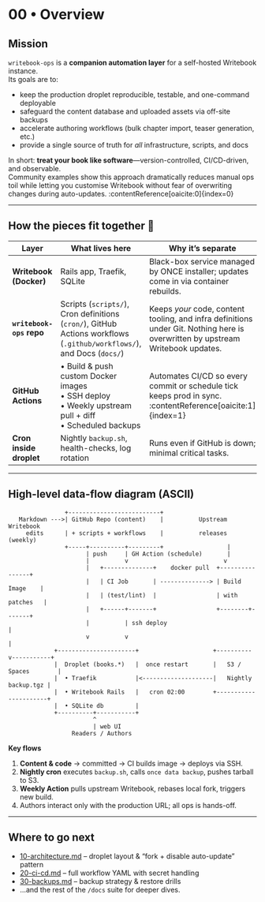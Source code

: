 # 00 • Overview

## Mission

`writebook-ops` is a **companion automation layer** for a self-hosted Writebook instance.  
Its goals are to:

* keep the production droplet reproducible, testable, and one-command deployable  
* safeguard the content database and uploaded assets via off-site backups  
* accelerate authoring workflows (bulk chapter import, teaser generation, etc.)  
* provide a single source of truth for _all_ infrastructure, scripts, and docs

In short: **treat your book like software**—version-controlled, CI/CD-driven, and observable.  
Community examples show this approach dramatically reduces manual ops toil while letting you customise Writebook without fear of overwriting changes during auto-updates. :contentReference[oaicite:0]{index=0}  

---

## How the pieces fit together 🔗

| Layer | What lives here | Why it’s separate |
|-------|-----------------|-------------------|
| **Writebook (Docker)** | Rails app, Traefik, SQLite | Black-box service managed by ONCE installer; updates come in via container rebuilds. |
| **`writebook-ops` repo** | Scripts (`scripts/`), Cron definitions (`cron/`), GitHub Actions workflows (`.github/workflows/`), and Docs (`docs/`) | Keeps *your* code, content tooling, and infra definitions under Git. Nothing here is overwritten by upstream Writebook updates. |
| **GitHub Actions** | • Build & push custom Docker images  <br>• SSH deploy  <br>• Weekly upstream pull + diff  <br>• Scheduled backups | Automates CI/CD so every commit or schedule tick keeps prod in sync. :contentReference[oaicite:1]{index=1} |
| **Cron inside droplet** | Nightly `backup.sh`, health-checks, log rotation | Runs even if GitHub is down; minimal critical tasks. |

---

## High-level data-flow diagram (ASCII)

```text
                +--------------------------+
   Markdown --->| GitHub Repo (content)    |          Upstream Writebook
     edits      | + scripts + workflows    |          releases (weekly)
                +-----+----------+---------+                  |
                      | push     | GH Action (schedule)       |
                      |          v                           v
                      |   +--------------+    docker pull  +----------------+
                      |   | CI Job       | --------------> | Build Image    |
                      |   | (test/lint)  |                 | with patches   |
                      |   +------+-------+                 +--------+-------+
                      |          | ssh deploy                         |
                      v          v                                    |
             +----------------------+                     +----------v-----------+
             |  Droplet (books.*)   |  once restart       |   S3 / Spaces        |
             |  • Traefik           |<--------------------|   Nightly backup.tgz |
             |  • Writebook Rails   |   cron 02:00        +----------------------+
             |  • SQLite db         |
             +----------+-----------+
                        ^
                        | web UI
                  Readers / Authors
````

**Key flows**

1. **Content & code** → committed → CI builds image → deploys via SSH.
2. **Nightly cron** executes `backup.sh`, calls `once data backup`, pushes tarball to S3.&#x20;
3. **Weekly Action** pulls upstream Writebook, rebases local fork, triggers new build.
4. Authors interact only with the production URL; all ops is hands-off.

---

## Where to go next

* [10-architecture.md](10-architecture.md) – droplet layout & “fork + disable auto-update” pattern
* [20-ci-cd.md](20-ci-cd.md) – full workflow YAML with secret handling
* [30-backups.md](30-backups.md) – backup strategy & restore drills
* …and the rest of the `/docs` suite for deeper dives.
